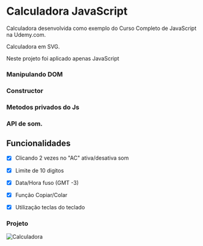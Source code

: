 # Calculadora JavaScript

Calculadora desenvolvida como exemplo do Curso Completo de JavaScript na Udemy.com.

Calculadora em SVG. 

Neste projeto foi aplicado apenas JavaScript

### Manipulando DOM

### Constructor

### Metodos privados do Js

### API de som. 

## Funcionalidades

- [x] Clicando 2 vezes no "AC" ativa/desativa som

- [x] Limite de 10 digitos

- [x] Data/Hora fuso (GMT -3) 

- [x] Função Copiar/Colar

- [x] Utilização teclas do teclado



### Projeto
![Calculadora](https://firebasestorage.googleapis.com/v0/b/hcode-com-br.appspot.com/o/calculadora-hcode.jpg?alt=media&token=5406aa3f-b965-401c-9b4e-654609c78b33)
